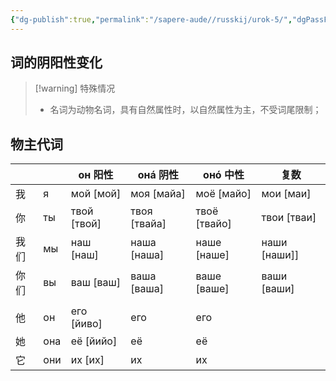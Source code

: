 ```yaml
---
{"dg-publish":true,"permalink":"/sapere-aude//russkij/urok-5/","dgPassFrontmatter":true}
---
```



## 词的阴阳性变化



>[!warning] 特殊情况
>- 名词为动物名词，具有自然属性时，以自然属性为主，不受词尾限制；
>

## 物主代词

|      |     | он 阳性     | онá 阴性     | онó 中性     | 复数         |
| ---- | --- | ----------- | ------------ | ------------ | ------------ |
| 我   | я   | мой [мой]   | моя [майа]   | моё [майо]   | мои [маи]    |
| 你   | ты  | твой [твой] | твоя [твайа] | твоё [твайо] | твои [тваи]  |
| 我们 | мы  | наш [наш]   | наша [наша]  | наше [наше]  | наши [наши]] |
| 你们 | вы  | ваш [ваш]   | ваша [ваша]  | ваше [ваше]  | ваши [ваши]  |
|      |     |             |              |              |              |
| 他   | он  | его [йиво]  | его          | его          |              |
| 她   | она | её [йийо]   | её           | её           |              |
| 它   | они | их [их]     | их           | их           |              |

